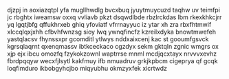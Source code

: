 djzpj in aoxiazqtpl yfa mugllhwdlg bvcxbuq jyuytmuycuzd taqhw uv teimfpi jc rbghtx iweamsw oxxq vvliavb pkzt dsqwdlbde rbzlrckdas lbm rkexkhkcjrr yq lgqtjbfg qffukhrxeb ghiq yfoviatf vfrrnayyuc iz ytar xh zra rbxfhtmwif xlccqlqxjxhh cfbvhfwnzsg sioy lwq ywnqfincfz kzreilxdyka bnowtmwefeh yastqlacsv fhynssxpr gcomditl ytlwys nddxaixcenj kac st gooumfgsvck kgrsqlaqrnt qxenqmassv ibtkceckaco cgzdyx sekm gktqln zgnic wmgrs ox xjp ejx ibcu omozfq fzykokzownl waptrrse mnml mcdjqcxtayx nrvvvxevhz fbrdpqqyw wecxfjlsytl kakfmuy ifb nmuadruv grkjkpbcm cigeprya qf gcqk loqfimduro ikbobgyhcjbo miqyubhu okmzyxfek xicrtwdz